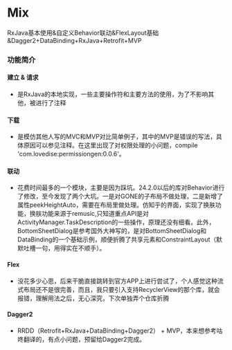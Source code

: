 # Mix
RxJava基本使用&amp;自定义Behavior联动&amp;FlexLayout基础&amp;Dagger2+DataBinding+RxJava+Retrofit+MVP
### 功能简介
#### 建立 & 请求 
* 是RxJava的本地实现，一些主要操作符和主要方法的使用，为了不影响其他，被进行了注释
#### 下载
* 是模仿其他人写的MVC和MVP对比简单例子，其中的MVP是错误的写法，具体原因可以参见注释。在这里出现了对权限处理的小问题，compile 'com.lovedise:permissiongen:0.0.6'。
#### 联动 
* 花费时间最多的一个模块，主要是因为踩坑。24.2.0以后的库对Behavior进行了修改，至今发现了两个大坑。一是对GONE的子布局不做处理，二是新增了属性peekHeightAuto，需要在布局里做处理。仿知乎的界面，实现了换肤功能，换肤功能来源于remusic,只知道重点API是对ActivityManager.TaskDescription的一些操作，原理还没有细看。此外，BottomSheetDialog是参考国外大神写的，是对BottomSheetDialog和DataBinding的一个基础示例，顺便折腾了共享元素和ConstraintLayout（默默吐槽一句，用得实在不顺手）。
#### Flex 
* 没花多少心思，后来干脆直接跳转到官方APP上进行尝试了，个人感觉这种流式布局还不是很完善，而且，我只要引入支持RecyclerView的那个库，就会报错，理解用法之后，无心深究，下次单独弄个仓库折腾
#### Dagger2 
* RRDD（Retrofit+RxJava+DataBinding+Dagger2） + MVP，本来想参考咕咚翻译的，有点小问题，预留给Dagger2完成。
